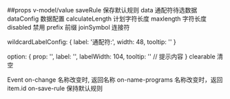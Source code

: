 ##props
v-model/value
saveRule 保存默认规则
data   通配符待选数据
dataConfig 数据配置
calculateLength 计划字符长度
maxlength 字符长度
disabled 禁用
prefix 前缀
joinSymbol 连接符
<!-- 通配符label配置 -->
wildcardLabelConfig: {
    label: '通配符:',
    width: 48,
    tooltip: ''
}
<!-- formItem配置 -->
option: {
    prop: '',
    label: '',
    labelWidth: 104,
    tooltip: ''  // 提示内容
}
clearable  清空


Event
on-change     名称改变时, 返回名称
on-name-programs  名称改变时，返回item.id
on-save-rule  保持默认规则